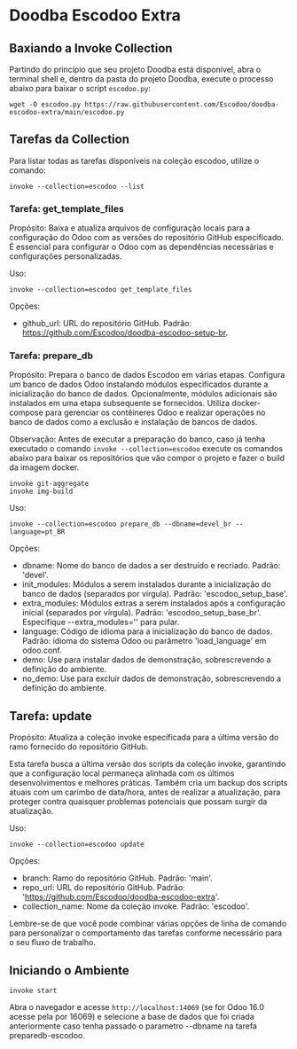 # Doodba Escodoo Extra

## Baxiando a Invoke Collection
Partindo do princípio que seu projeto Doodba está disponível, abra o terminal shell e, dentro da pasta do projeto Doodba, execute o processo abaixo para baixar o script `escodoo.py`:

```
wget -O escodoo.py https://raw.githubusercontent.com/Escodoo/doodba-escodoo-extra/main/escodoo.py
```

## Tarefas da Collection

Para listar todas as tarefas disponíveis na coleção escodoo, utilize o comando:

```
invoke --collection=escodoo --list 
```

### Tarefa: get_template_files

Propósito: Baixa e atualiza arquivos de configuração locais para a configuração do Odoo com as versões do repositório GitHub especificado. É essencial para configurar o Odoo com as dependências necessárias e configurações personalizadas.

Uso:
```
invoke --collection=escodoo get_template_files
```

Opções:
- github_url: URL do repositório GitHub. Padrão: https://github.com/Escodoo/doodba-escodoo-setup-br.

### Tarefa: prepare_db

Propósito: Prepara o banco de dados Escodoo em várias etapas. Configura um banco de dados Odoo instalando módulos especificados durante a inicialização do banco de dados. Opcionalmente, módulos adicionais são instalados em uma etapa subsequente se fornecidos. Utiliza docker-compose para gerenciar os contêineres Odoo e realizar operações no banco de dados como a exclusão e instalação de bancos de dados.

Observação: Antes de executar a preparação do banco, caso já tenha executado o comando `invoke --collection=escodoo` execute os comandos abaixo para baixar os repositórios que vão compor o projeto e fazer o build da imagem docker.

```
invoke git-aggregate
invoke img-build
```

Uso:
```
invoke --collection=escodoo prepare_db --dbname=devel_br --language=pt_BR
```

Opções:
- dbname: Nome do banco de dados a ser destruído e recriado. Padrão: 'devel'.
- init_modules: Módulos a serem instalados durante a inicialização do banco de dados (separados por vírgula). Padrão: 'escodoo_setup_base'.
- extra_modules: Módulos extras a serem instalados após a configuração inicial (separados por vírgula). Padrão: 'escodoo_setup_base_br'. Especifique --extra_modules='' para pular.
- language: Código de idioma para a inicialização do banco de dados. Padrão: idioma do sistema Odoo ou parâmetro 'load_language' em odoo.conf.
- demo: Use para instalar dados de demonstração, sobrescrevendo a definição do ambiente.
- no_demo: Use para excluir dados de demonstração, sobrescrevendo a definição do ambiente.

## Tarefa: update

Propósito: Atualiza a coleção invoke especificada para a última versão do ramo fornecido do repositório GitHub.

Esta tarefa busca a última versão dos scripts da coleção invoke, garantindo que a configuração local permaneça alinhada com os últimos desenvolvimentos e melhores práticas. Também cria um backup dos scripts atuais com um carimbo de data/hora, antes de realizar a atualização, para proteger contra quaisquer problemas potenciais que possam surgir da atualização.

Uso:
```
invoke --collection=escodoo update
```

Opções:
- branch: Ramo do repositório GitHub. Padrão: 'main'.
- repo_url: URL do repositório GitHub. Padrão: 'https://github.com/Escodoo/doodba-escodoo-extra'.
- collection_name: Nome da coleção invoke. Padrão: 'escodoo'.

Lembre-se de que você pode combinar várias opções de linha de comando para personalizar o comportamento das tarefas conforme necessário para o seu fluxo de trabalho.

## Iniciando o Ambiente
```
invoke start
```

Abra o navegador e acesse `http://localhost:14069` (se for Odoo 16.0 acesse pela por 16069) e selecione a base de dados que foi criada anteriormente caso tenha passado o parametro --dbname na tarefa preparedb-escodoo.
